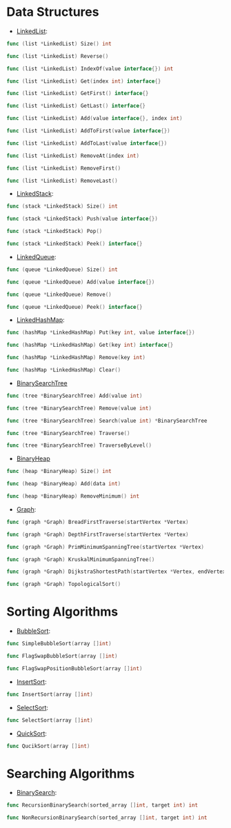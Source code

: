 Data Structures
======================
* [LinkedList](https://github.com/RincLiu/Go-Algorithm/blob/master/data-structures/list/linked-list.go):
```go
func (list *LinkedList) Size() int
```
```go
func (list *LinkedList) Reverse()
```
```go
func (list *LinkedList) IndexOf(value interface{}) int
```
```go
func (list *LinkedList) Get(index int) interface{}
```
```go
func (list *LinkedList) GetFirst() interface{}
```
```go
func (list *LinkedList) GetLast() interface{}
```
```go
func (list *LinkedList) Add(value interface{}, index int)
```
```go
func (list *LinkedList) AddToFirst(value interface{})
```
```go
func (list *LinkedList) AddToLast(value interface{})
```
```go
func (list *LinkedList) RemoveAt(index int)
```
```go
func (list *LinkedList) RemoveFirst()
```
```go
func (list *LinkedList) RemoveLast()
```
* [LinkedStack](https://github.com/RincLiu/Go-Algorithm/blob/master/data-structures/stack/linked-stack.go):
```go
func (stack *LinkedStack) Size() int
```
```go
func (stack *LinkedStack) Push(value interface{})
```
```go
func (stack *LinkedStack) Pop()
```
```go
func (stack *LinkedStack) Peek() interface{}
```
* [LinkedQueue](https://github.com/RincLiu/Go-Algorithm/blob/master/data-structures/queue/linked-queue.go):
```go
func (queue *LinkedQueue) Size() int
```
```go
func (queue *LinkedQueue) Add(value interface{})
```
```go
func (queue *LinkedQueue) Remove()
```
```go
func (queue *LinkedQueue) Peek() interface{}
```
* [LinkedHashMap](https://github.com/RincLiu/Go-Algorithm/blob/master/data-structures/hash/linked-hash-map.go):
```go
func (hashMap *LinkedHashMap) Put(key int, value interface{})
```
```go
func (hashMap *LinkedHashMap) Get(key int) interface{}
```
```go
func (hashMap *LinkedHashMap) Remove(key int)
```
```go
func (hashMap *LinkedHashMap) Clear()
```
* [BinarySearchTree](https://github.com/RincLiu/Go-Algorithm/blob/master/data-structures/tree/binary-search-tree.go)
```go
func (tree *BinarySearchTree) Add(value int)
```
```go
func (tree *BinarySearchTree) Remove(value int)
```
```go
func (tree *BinarySearchTree) Search(value int) *BinarySearchTree
```
```go
func (tree *BinarySearchTree) Traverse()
```
```go
func (tree *BinarySearchTree) TraverseByLevel()
```
* [BinaryHeap](https://github.com/RincLiu/Go-Algorithm/blob/master/data-structures/heap/binary-heap.go)
```go
func (heap *BinaryHeap) Size() int
```
```go
func (heap *BinaryHeap) Add(data int)
```
```go
func (heap *BinaryHeap) RemoveMinimum() int
```
* [Graph](https://github.com/RincLiu/Go-Algorithm/blob/master/data-structures/graph/graph.go):
```go
func (graph *Graph) BreadFirstTraverse(startVertex *Vertex)
```
```go
func (graph *Graph) DepthFirstTraverse(startVertex *Vertex)
```
```go
func (graph *Graph) PrimMinimumSpanningTree(startVertex *Vertex)
```
```go
func (graph *Graph) KruskalMinimumSpanningTree()
```
```go
func (graph *Graph) DijkstraShortestPath(startVertex *Vertex, endVertex *Vertex)
```
```go
func (graph *Graph) TopologicalSort()
```
Sorting Algorithms
===============
* [BubbleSort](https://github.com/RincLiu/Go-Algorithm/blob/master/algorithms/sort/bubble-sort.go):
```go
func SimpleBubbleSort(array []int)
```
```go
func FlagSwapBubbleSort(array []int)
```
```go
func FlagSwapPositionBubbleSort(array []int)
```
* [InsertSort](https://github.com/RincLiu/Go-Algorithm/blob/master/algorithms/sort/insert-sort.go):
```go
func InsertSort(array []int)
```
* [SelectSort](https://github.com/RincLiu/Go-Algorithm/blob/master/algorithms/sort/select-sort.go):
```go
func SelectSort(array []int)
```
* [QuickSort](https://github.com/RincLiu/Go-Algorithm/blob/master/algorithms/sort/quick-sort.go):
```go
func QucikSort(array []int)
```
Searching Algorithms
=================
* [BinarySearch](https://github.com/RincLiu/Go-Algorithm/blob/master/algorithms/search/binary-search.go):
```go
func RecursionBinarySearch(sorted_array []int, target int) int
```
```go
func NonRecursionBinarySearch(sorted_array []int, target int) int
```
